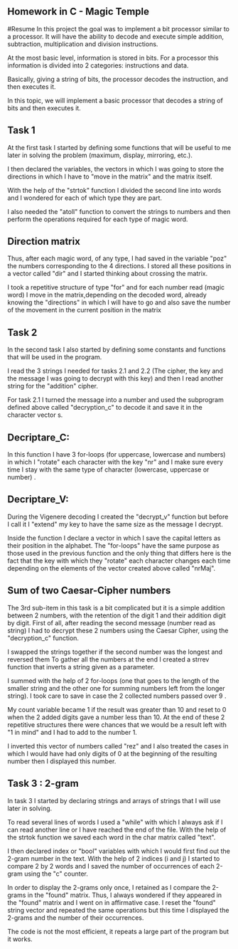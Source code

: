 ## Homework in C - Magic Temple

#Resume
In this project the goal was to implement a bit processor similar to a processor. It will have the ability to decode and execute simple addition, subtraction, multiplication and division instructions.

At the most basic level, information is stored in bits. For a processor this information is divided into 2 categories: instructions and data.

Basically, giving a string of bits, the processor decodes the instruction, and then executes it.

In this topic, we will implement a basic processor that decodes a string of bits and then executes it.

Task 1
------
At the first task I started by defining some functions that will be useful to me later in solving the problem (maximum, display, mirroring, etc.).

I then declared the variables, the vectors in which I was going to store the directions in which I have to "move in the matrix" and the matrix itself.

With the help of the "strtok" function I divided the second line into words and I wondered for each of which type they are part.

I also needed the "atoll" function to convert the strings to numbers and then perform the operations required for each type of magic word.

Direction matrix
------------------
Thus, after each magic word, of any type, I had saved in the variable "poz" the numbers corresponding to the 4 directions.
I stored all these positions in a vector called "dir" and I started thinking about crossing the matrix.

I took a repetitive structure of type "for" and for each number read (magic word) 
I move in the matrix,depending on the decoded word, already knowing the "directions" in which I will have to go and also save the number of the movement in the current
position in the matrix

Task 2
----------
In the second task I also started by defining some constants and functions that will be used in the program.

I read the 3 strings I needed for tasks 2.1 and 2.2 (The cipher, the key and the message I was going to decrypt with this key) and then I read another string for the "addition" cipher.

For task 2.1 I turned the message into a number and used the subprogram defined above called "decryption_c" to decode it and save it in the character vector s.

Decriptare_C:
-------------
In this function I have 3 for-loops (for uppercase, lowercase and numbers) in which I "rotate" each character with the key "nr" and I make sure every time I stay with the same type of character (lowercase, uppercase or number) .

Decriptare_V:
------------
During the Vigenere decoding I created the "decrypt_v" function but before I call it I "extend" my key to have the same size as the message I decrypt.

Inside the function I declare a vector in which I save the capital letters as their 
position in the alphabet.
The "for-loops" have the same purpose as those used in the previous function and the 
only thing that differs here is the fact that the key with which they "rotate" each 
character changes each time depending on the elements of the vector created above called "nrMaj".

## Sum of two Caesar-Cipher numbers

The 3rd sub-item in this task is a bit complicated but it is a simple addition between 
2 numbers, with the retention of the digit 1 and their addition digit by digit.
First of all, after reading the second message (number read as string) I had to decrypt these 2 numbers using the Caesar Cipher, using the "decryption_c" function.

I swapped the strings together if the second number was the longest and reversed them 
To gather all the numbers at the end I created a strrev function that inverts a string
given as a parameter.

I summed with the help of 2 for-loops (one that goes to the length of the smaller string and the other one for summing numbers left from the longer string).
I took care to save in case the 2 collected numbers passed
over 9 .

My count variable became 1 if the result was greater than 10 and reset to 0 when the 2 
added digits gave a number less than 10.
At the end of these 2 repetitive structures there were chances that we would be a 
result left with "1 in mind" and I had to add to the number 1.

I inverted this vector of numbers called "rez" and I also treated the cases in which I 
would have had only digits of 0 at the beginning of the resulting number then I displayed this number.

Task 3 : 2-gram
--------
In task 3 I started by declaring strings and arrays of strings that I will use later 
in solving.

To read several lines of words I used a "while" with which I always ask if I can read 
another line or I have reached the end of the file.
With the help of the strtok function we saved each word in the char matrix called 
"text".

I then declared index or "bool" variables with which I would first find out the 2-gram 
number in the text. With the help of 2 indices (i and j) I started to compare 2 by 2 
words and I saved the number of occurrences of each 2-gram using the "c" counter.

In order to display the 2-grams only once, I retained as I compare the 2-grams in the 
"found" matrix. Thus, I always wondered if they appeared in the "found" matrix and I 
went on in affirmative case. I reset the "found" string vector and repeated the same 
operations but this time I displayed the 2-grams and the number of their occurrences. 

The code is not the most efficient, it repeats a large part of the program but it 
works. 
